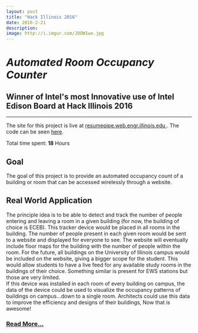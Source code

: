```yaml
---
layout: post
title: "Hack Illinois 2016"
date: 2016-2-21
description: 
image: http://i.imgur.com/JDOW1we.jpg
---
```

# *Automated Room Occupancy Counter*

Winner of Intel's most Innovative use of Intel Edison Board at Hack Illinois 2016
---------------------
---------------------


The site for this project is live at <a href="http://resumepipe.web.engr.illinois.edu"> resumepipe.web.engr.illinois.edu </a>. The code can be seen [here](https://github.com/dphuang2/RoomCounter-HackIllinois2016).

Total time spent: **18** Hours

## **Goal**
  The goal of this project is to provide an automated occupancy count of a building or room that can be accessed wirelessly through a website.

## **Real World Application**
  The principle idea is to be able to detect and track the number of people entering and leaving a room in a given building (for now, the building of choice is ECEB). This tracker device would be placed in all rooms in the building. The number of people present in each given room would be sent to a website and displayed for everyone to see. The website will eventually include floor maps for the building with the number of people within the room. For the future, all buildings on the University of Illinois campus would be included on the website, giving a bigger scope for the student. This would allow students to have a live feed for any available study rooms in the buildings of their choice. Something similar is present for EWS stations but those are very limited. <br>
  If this device was installed in each room of every building on campus, the data of the device could be used to visualize the occupancy patterns of buildings on campus...down to a single room. Architects could use this data to improve the efficiency and designs of their buildings, Now that is awesome!

### [Read More...](https://devpost.com/software/roomcounter)
